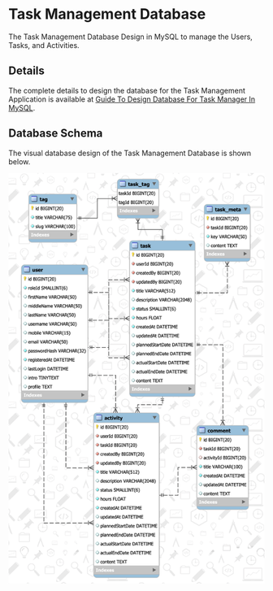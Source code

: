 # Task Management Database
The Task Management Database Design in MySQL to manage the Users, Tasks, and Activities. 

## Details
The complete details to design the database for the Task Management Application is available at [Guide To Design Database For Task Manager In MySQL](https://mysql.tutorials24x7.com/blog/guide-to-design-database-for-task-manager-in-mysql).

## Database Schema
The visual database design of the Task Management Database is shown below.

![Task Management Database](https://github.com/tutorials24x7/task-management-database-mysql/blob/main/tutorials24x7-mysql-task-manager-database-design.png "Task Management Database")
